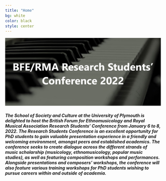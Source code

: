 ```yaml
---
title: "Home"
bg: white
color: black
style: center
---
```

![conference-logo](img/BFE-RMA-conference-logo.jpg)
##### The School of Society and Culture at the University of Plymouth is delighted to host the British Forum for Ethnomusicology and Royal Musical Association Research Students’ Conference from January 6 to 8, 2022. The Research Students Conference is an excellent opportunity for PhD students to gain valuable presentation experience in a friendly and welcoming environment, amongst peers and established academics. The conference seeks to create dialogue across the different strands of music scholarship (musicology, ethnomusicology, popular music studies), as well as featuring composition workshops and performances. Alongside presentations and composers’ workshops, the conference will also feature various training workshops for PhD students wishing to pursue careers within and outside of academia.

